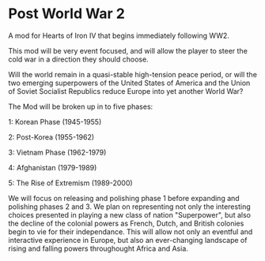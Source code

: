 # Post World War 2
A mod for Hearts of Iron IV that begins immediately following WW2.

This mod will be very event focused, and will allow the player to steer the cold war in a direction they should choose.

Will the world remain in a quasi-stable high-tension peace period, or will the two emerging superpowers of the United States of America and the Union of Soviet Socialist Republics reduce Europe into yet another World War?

The Mod will be broken up in to five phases: 

1: Korean Phase (1945-1955)

2: Post-Korea (1955-1962)

3: Vietnam Phase (1962-1979)

4: Afghanistan (1979-1989)

5: The Rise of Extremism (1989-2000)

We will focus on releasing and polishing phase 1 before expanding and polishing phases 2 and 3. We plan on representing not only the interesting choices presented in playing a new class of nation "Superpower", but also the decline of the colonial powers as French, Dutch, and British colonies begin to vie for their independance. This will allow not only an eventful and interactive experience in Europe, but also an ever-changing landscape of rising and falling powers throughought Africa and Asia.
